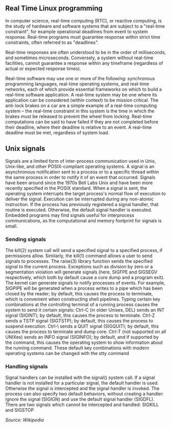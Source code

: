 ## Real Time Linux programming

In computer science, real-time computing (RTC), or reactive computing, is the study of hardware and software systems that are subject to a "real-time constraint", for example operational deadlines from event to system response. Real-time programs must guarantee response within strict time constraints, often referred to as "deadlines".

Real-time responses are often understood to be in the order of milliseconds, and sometimes microseconds. Conversely, a system without real-time facilities, cannot guarantee a response within any timeframe (regardless of actual or expected response times).

Real-time software may use one or more of the following: synchronous programming languages, real-time operating systems, and real-time networks, each of which provide essential frameworks on which to build a real-time software application.
A real-time system may be one where its application can be considered (within context) to be mission critical. The anti-lock brakes on a car are a simple example of a real-time computing system – the real-time constraint in this system is the time in which the brakes must be released to prevent the wheel from locking. Real-time computations can be said to have failed if they are not completed before their deadline, where their deadline is relative to an event. A real-time deadline must be met, regardless of system load.

## Unix signals

Signals are a limited form of inter-process communication used in Unix, Unix-like, and other POSIX-compliant operating systems. A signal is an asynchronous notification sent to a process or to a specific thread within the same process in order to notify it of an event that occurred. Signals have been around since the 1970s Bell Labs Unix and have been more recently specified in the POSIX standard.
When a signal is sent, the operating system interrupts the target process's normal flow of execution to deliver the signal. Execution can be interrupted during any non-atomic instruction. If the process has previously registered a signal handler, that routine is executed. Otherwise, the default signal handler is executed.
Embedded programs may find signals useful for interprocess communications, as the computational and memory footprint for signals is small.

### Sending signals
The kill(2) system call will send a specified signal to a specified process, if permissions allow. Similarly, the kill(1) command allows a user to send signals to processes. The raise(3) library function sends the specified signal to the current process.
Exceptions such as division by zero or a segmentation violation will generate signals (here, SIGFPE and SIGSEGV respectively, which both by default cause a core dump and a program exit).
The kernel can generate signals to notify processes of events. For example, SIGPIPE will be generated when a process writes to a pipe which has been closed by the reader; by default, this causes the process to terminate, which is convenient when constructing shell pipelines.
Typing certain key combinations at the controlling terminal of a running process causes the system to send it certain signals:
Ctrl-C (in older Unixes, DEL) sends an INT signal (SIGINT); by default, this causes the process to terminate.
Ctrl-Z sends a TSTP signal (SIGTSTP); by default, this causes the process to suspend execution.
Ctrl-\ sends a QUIT signal (SIGQUIT); by default, this causes the process to terminate and dump core.
Ctrl-T (not supported on all UNIXes) sends an INFO signal (SIGINFO); by default, and if supported by the command, this causes the operating system to show information about the running command.
These default key combinations with modern operating systems can be changed with the stty command

### Handling signals
Signal handlers can be installed with the signal() system call. If a signal handler is not installed for a particular signal, the default handler is used. Otherwise the signal is intercepted and the signal handler is invoked. The process can also specify two default behaviors, without creating a handler: ignore the signal (SIGIGN) and use the default signal handler (SIGDFL). There are two signals which cannot be intercepted and handled: SIGKILL and SIGSTOP

<em>Source: Wikipedia</em>
